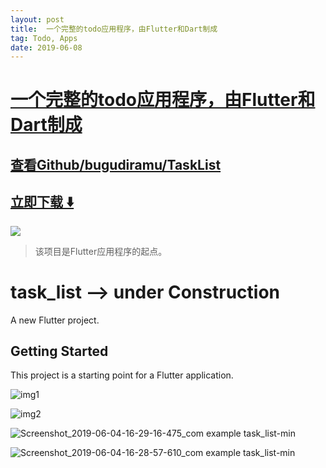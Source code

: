 ```yaml
---
layout: post
title:  一个完整的todo应用程序，由Flutter和Dart制成
tag: Todo, Apps
date: 2019-06-08
---
```


# [一个完整的todo应用程序，由Flutter和Dart制成 ](http://github.com/bugudiramu/TaskList) 



## [查看Github/bugudiramu/TaskList](http://github.com/bugudiramu/TaskList)
## [立即下载 ️⬇️ ](https://codeload.github.com/bugudiramu/TaskList/zip/master) 


 
![](https://flutterawesome.com/content/images/2019/05/task_listx.jpg)
 
>
> 该项目是Flutter应用程序的起点。
>

 
# task_list --> under Construction

A new Flutter project.

## Getting Started

This project is a starting point for a Flutter application.

![img1](https://user-images.githubusercontent.com/37015092/58761882-879ecb00-8566-11e9-8890-aedda0b994b8.png)

![img2](https://user-images.githubusercontent.com/37015092/58761883-879ecb00-8566-11e9-80a8-529161191e61.png)

![Screenshot_2019-06-04-16-29-16-475_com example task_list-min](https://user-images.githubusercontent.com/37015092/58875411-1a677300-86e9-11e9-972c-07b3597f760c.png)

![Screenshot_2019-06-04-16-28-57-610_com example task_list-min](https://user-images.githubusercontent.com/37015092/58875409-1a677300-86e9-11e9-8221-61dc83e14cce.png)





